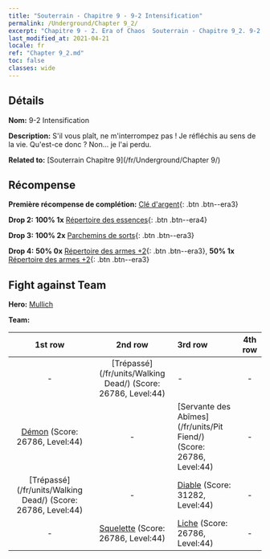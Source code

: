 ```yaml
---
title: "Souterrain - Chapitre 9 - 9-2 Intensification"
permalink: /Underground/Chapter 9_2/
excerpt: "Chapitre 9 - 2. Era of Chaos  Souterrain - Chapitre 9_2. 9-2 Intensification"
last_modified_at: 2021-04-21
locale: fr
ref: "Chapter 9_2.md"
toc: false
classes: wide
---
```


## Détails

 **Nom:** 9-2 Intensification

 **Description:** S'il vous plaît, ne m'interrompez pas ! Je réfléchis au sens de la vie. Qu'est-ce donc ? Non... je l'ai perdu.

 **Related to:** [Souterrain Chapitre 9](/fr/Underground/Chapter 9/)

## Récompense

 **Première récompense de complétion:** [Clé d'argent](/fr/Items/con_693/){: .btn .btn--era3}

 **Drop 2:** **100% 1x** [Répertoire des essences](/fr/Items/mat_39/){: .btn .btn--era4}

 **Drop 3:** **100% 2x** [Parchemins de sorts](/fr/Items/con_694/){: .btn .btn--era3}

 **Drop 4:** **50% 0x** [Répertoire des armes +2](/fr/Items/mat_32/){: .btn .btn--era3}, **50% 1x** [Répertoire des armes +2](/fr/Items/mat_32/){: .btn .btn--era3}


## Fight against Team
 **Hero:** [Mullich](/fr/heroes/Mullich/)

 **Team:**


  | 1st row | 2nd row | 3rd row | 4th row |
  |:----:|:----:|:----|:----:|
  | - | [Trépassé](/fr/units/Walking Dead/) (Score: 26786, Level:44)  | - | - |
  | [Démon](/fr/units/Demon/) (Score: 26786, Level:44)  | - | [Servante des Abîmes](/fr/units/Pit Fiend/) (Score: 26786, Level:44)  | - |
  | [Trépassé](/fr/units/Walking Dead/) (Score: 26786, Level:44)  | - | [Diable](/fr/units/Devil/) (Score: 31282, Level:44)  | - |
  | - | [Squelette](/fr/units/Skeleton/) (Score: 26786, Level:44)  | [Liche](/fr/units/Lich/) (Score: 26786, Level:44)  | - |


